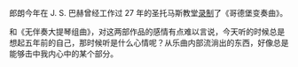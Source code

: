 郎朗今年在 J. S. 巴赫曾经工作过 27 年的圣托马斯教堂[录制](https://www.youtube.com/watch?v=55hk75OgWDg)了《哥德堡变奏曲》。

和《无伴奏大提琴组曲》，对这两部作品的感情有点难以言说，今天听的时候总是想起五年前的自己，那时候听是什么心情呢？从乐曲内部流淌出的东西，好像总是能够击中我内心中的某个部分。